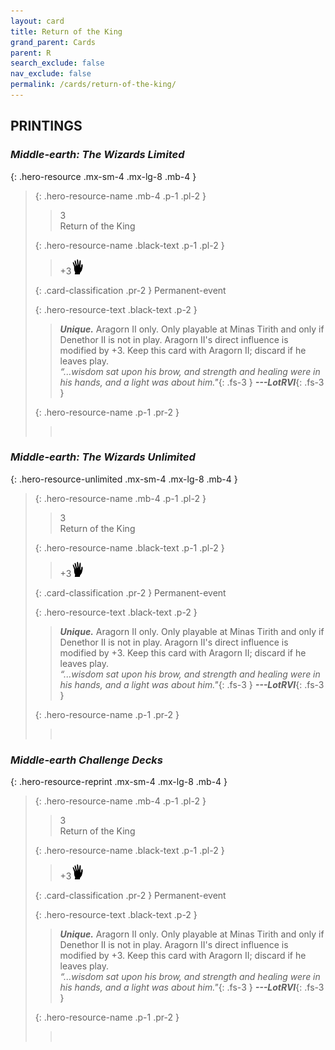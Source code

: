 ```yaml
---
layout: card
title: Return of the King
grand_parent: Cards
parent: R
search_exclude: false
nav_exclude: false
permalink: /cards/return-of-the-king/
---
```


## PRINTINGS


### _Middle-earth: The Wizards Limited_

{: .hero-resource .mx-sm-4 .mx-lg-8 .mb-4 }
> {: .hero-resource-name .mb-4 .p-1 .pl-2 }
> > <div class="card-mp">3</div>
> > <div class="card-name">Return of the King</div>
>
> {: .hero-resource-name .black-text .p-1 .pl-2 }
> > +3![](/assets/images/di.svg)
>
> {: .card-classification .pr-2 }
> Permanent-event
>
> {: .hero-resource-text .black-text .p-2 }
> > _**Unique.**_ Aragorn II only. Only playable at Minas Tirith and only if Denethor II is not in play. Aragorn II's direct influence is modified by +3. Keep this card with Aragorn II; discard if he leaves play. <br>_“...wisdom sat upon his brow, and strength and healing were in his hands, and a light was about him."_{: .fs-3 } ***---&#65279;LotRVI***{: .fs-3 }  
> 
> {: .hero-resource-name .p-1 .pr-2 }
> > <div class="card-shield"></div>
> > <div class="card-corruption">&nbsp;</div>

### _Middle-earth: The Wizards Unlimited_

{: .hero-resource-unlimited .mx-sm-4 .mx-lg-8 .mb-4 }
> {: .hero-resource-name .mb-4 .p-1 .pl-2 }
> > <div class="card-mp">3</div>
> > <div class="card-name">Return of the King</div>
>
> {: .hero-resource-name .black-text .p-1 .pl-2 }
> > +3![](/assets/images/di.svg)
>
> {: .card-classification .pr-2 }
> Permanent-event
>
> {: .hero-resource-text .black-text .p-2 }
> > _**Unique.**_ Aragorn II only. Only playable at Minas Tirith and only if Denethor II is not in play. Aragorn II's direct influence is modified by +3. Keep this card with Aragorn II; discard if he leaves play. <br>_“...wisdom sat upon his brow, and strength and healing were in his hands, and a light was about him."_{: .fs-3 } ***---&#65279;LotRVI***{: .fs-3 }  
> 
> {: .hero-resource-name .p-1 .pr-2 }
> > <div class="card-shield"></div>
> > <div class="card-corruption">&nbsp;</div>

### _Middle-earth Challenge Decks_

{: .hero-resource-reprint .mx-sm-4 .mx-lg-8 .mb-4 }
> {: .hero-resource-name .mb-4 .p-1 .pl-2 }
> > <div class="card-mp">3</div>
> > <div class="card-name">Return of the King</div>
>
> {: .hero-resource-name .black-text .p-1 .pl-2 }
> > +3![](/assets/images/di.svg)
>
> {: .card-classification .pr-2 }
> Permanent-event
>
> {: .hero-resource-text .black-text .p-2 }
> > _**Unique.**_ Aragorn II only. Only playable at Minas Tirith and only if Denethor II is not in play. Aragorn II's direct influence is modified by +3. Keep this card with Aragorn II; discard if he leaves play. <br>_“...wisdom sat upon his brow, and strength and healing were in his hands, and a light was about him."_{: .fs-3 } ***---&#65279;LotRVI***{: .fs-3 }  
> 
> {: .hero-resource-name .p-1 .pr-2 }
> > <div class="card-shield"></div>
> > <div class="card-corruption">&nbsp;</div>
